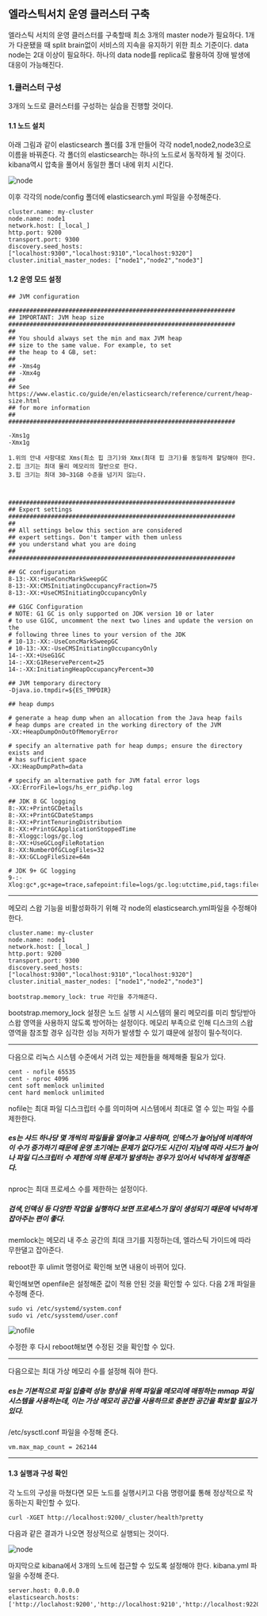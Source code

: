 ## 엘라스틱서치 운영 클러스터 구축

엘라스틱 서치의 운영 클러스터를 구축할때 최소 3개의 master node가 필요하다. 1개가 다운됐을 때 split brain없이 서비스의 지속을 유지하기 위한 최소 기준이다. data node는 2대 이상이 필요하다. 하나의 data node를 replica로 활용하여 장애 발생에 대응이 가능해진다.

### 1.클러스터 구성

3개의 노드로 클러스터를 구성하는 실습을 진행할 것이다.

#### 1.1 노드 설치

아래 그림과 같이 elasticsearch 폴더를 3개 만들어 각각 node1,node2,node3으로 이름을 바꿔준다. 각 폴더의 elasticsearch는 하나의 노드로서 동작하게 될 것이다. kibana역시 압축을 풀어서 동일한 폴더 내에 위치 시킨다.

![node](C:\Users\pop24\Desktop\source_code\image\nodes.png)

이후 각각의 node/config 폴더에 elasticsearch.yml 파일을 수정해준다.

```
cluster.name: my-cluster
node.name: node1
network.host: [_local_]
http.port: 9200
transport.port: 9300
discovery.seed_hosts: ["localhost:9300","localhost:9310","localhost:9320"]
cluster.initial_master_nodes: ["node1","node2","node3"]
```

#### 1.2 운영 모드 설정



```
## JVM configuration

################################################################
## IMPORTANT: JVM heap size
################################################################
##
## You should always set the min and max JVM heap
## size to the same value. For example, to set
## the heap to 4 GB, set:
##
## -Xms4g
## -Xmx4g
##
## See https://www.elastic.co/guide/en/elasticsearch/reference/current/heap-size.html
## for more information
##
################################################################

-Xms1g
-Xmx1g

1.위의 안내 사항대로 Xms(최소 힙 크기)와 Xmx(최대 힙 크기)를 동일하게 할당해야 한다.
2.힙 크기는 최대 물리 메모리의 절반으로 한다.
3.힙 크기는 최대 30~31GB 수준을 넘기지 않는다.



################################################################
## Expert settings
################################################################
##
## All settings below this section are considered
## expert settings. Don't tamper with them unless
## you understand what you are doing
##
################################################################

## GC configuration
8-13:-XX:+UseConcMarkSweepGC
8-13:-XX:CMSInitiatingOccupancyFraction=75
8-13:-XX:+UseCMSInitiatingOccupancyOnly

## G1GC Configuration
# NOTE: G1 GC is only supported on JDK version 10 or later
# to use G1GC, uncomment the next two lines and update the version on the
# following three lines to your version of the JDK
# 10-13:-XX:-UseConcMarkSweepGC
# 10-13:-XX:-UseCMSInitiatingOccupancyOnly
14-:-XX:+UseG1GC
14-:-XX:G1ReservePercent=25
14-:-XX:InitiatingHeapOccupancyPercent=30

## JVM temporary directory
-Djava.io.tmpdir=${ES_TMPDIR}

## heap dumps

# generate a heap dump when an allocation from the Java heap fails
# heap dumps are created in the working directory of the JVM
-XX:+HeapDumpOnOutOfMemoryError

# specify an alternative path for heap dumps; ensure the directory exists and
# has sufficient space
-XX:HeapDumpPath=data

# specify an alternative path for JVM fatal error logs
-XX:ErrorFile=logs/hs_err_pid%p.log

## JDK 8 GC logging
8:-XX:+PrintGCDetails
8:-XX:+PrintGCDateStamps
8:-XX:+PrintTenuringDistribution
8:-XX:+PrintGCApplicationStoppedTime
8:-Xloggc:logs/gc.log
8:-XX:+UseGCLogFileRotation
8:-XX:NumberOfGCLogFiles=32
8:-XX:GCLogFileSize=64m

# JDK 9+ GC logging
9-:-Xlog:gc*,gc+age=trace,safepoint:file=logs/gc.log:utctime,pid,tags:filecount=32,filesize=64m

```

<hr/>

메모리 스왑 기능을 비활성화하기 위해 각 node의 elasticsearch.yml파일을 수정해야 한다.

```
cluster.name: my-cluster
node.name: node1
network.host: [_local_]
http.port: 9200
transport.port: 9300
discovery.seed_hosts: ["localhost:9300","localhost:9310","localhost:9320"]
cluster.initial_master_nodes: ["node1","node2","node3"]

bootstrap.memory_lock: true 라인을 추가해준다.

```

bootstrap.memory_lock 설정은 노드 실행 시 시스템의 물리 메모리를 미리 할당받아 스왑 영역을 사용하지 않도록 방어하는 설정이다. 메모리 부족으로 인해 디스크의 스왑 영역을 참조할 경우 심각한 성능 저하가 발생할 수 있기 떄문에 설정이 필수적이다.

<hr/>

다음으로 리눅스 시스템 수준에서 거려 있는 제한들을 해제해줄 필요가 있다. 

```
cent - nofile 65535
cent - nproc 4096
cent soft memlock unlimited
cent hard memlock unlimited
```

nofile는 최대 파일 디스크립터 수를 의미하며 시스템에서 최대로 열 수 있는 파일 수를 제한한다.

##### *es는 샤드 하나당 몇 개씩의 파일들을 열어놓고 사용하며, 인덱스가 늘어남에 비례하여 이 수가 증가하기 때문에 운영 초기에는 문제가 없다가도 시간이 지남에 따라 샤드가 늘어나 파일 디스크립터 수 제한에 의해 문제가 발생하는 경우가 있어서 넉넉하게 설정해준다.*

nproc는 최대 프로세스 수를 제한하는 설정이다.

##### *검색,인덱싱 등 다양한 작업을 실행하다 보면 프로세스가 많이 생성되기 때문에 넉넉하게 잡아주는 편이 좋다.*

memlock는 메모리 내 주소 공간의 최대 크기를 지정하는데, 엘라스틱 가이드에 따라 무한댈고 잡아준다.

reboot한 후 ulimit 명령어로 확인해 보면 내용이 바뀌어 있다.

확인해보면 openfile은 설정해준 값이 적용 안된 것을 확인할 수 있다. 다음 2개 파일을 수정해 준다.

```
sudo vi /etc/systemd/system.conf
sudo vi /etc/sysstemd/user.conf
```

![nofile](C:\Users\pop24\Desktop\source_code\image\nofile_setting.png)

수정한 후 다시 reboot해보면 수정된 것을 확인할 수 있다.

<hr/>

다음으로는 최대 가상 메모리 수를 설정해 줘야 한다.

##### *es는 기본적으로 파일 입출력 성능 향상을 위해 파일을 메모리에 매핑하는 mmap 파일 시스템을 사용하는데, 이는 가상 메모리 공간을 사용하므로 충분한 공간을 확보할 필요가 있다.*

/etc/sysctl.conf 파일을 수정해 준다.

```
vm.max_map_count = 262144
```

<hr/>

#### 1.3 실행과 구성 확인

각 노드의 구성을 마쳤다면 모든 노드를 실행시키고 다음 명령어릁 통해 정상적으로 작동하는지 확인할 수 있다.

```
curl -XGET http://localhost:9200/_cluster/health?pretty
```

다음과 같은 결과가 나오면 정상적으로 실행되는 것이다. 

![node](C:\Users\pop24\Desktop\source_code\image\node_run.png)

마지막으로 kibana에서 3개의 노드에 접근할 수 있도록 설정해야 한다. kibana.yml 파일을 수정해 준다.

```
server.host: 0.0.0.0
elasticsearch.hosts: ['http://loclahost:9200','http://localhost:9210','http://localhost:9220']
```


